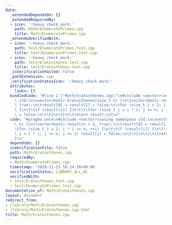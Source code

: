 ```yaml
---
data:
  _extendedDependsOn: []
  _extendedRequiredBy:
  - icon: ':heavy_check_mark:'
    path: Math/EnumeratePrimes.cpp
    title: Math/EnumeratePrimes.cpp
  _extendedVerifiedWith:
  - icon: ':heavy_check_mark:'
    path: test/EnumeratePrimes.test.cpp
    title: test/EnumeratePrimes.test.cpp
  - icon: ':heavy_check_mark:'
    path: test/Eratosthenes.test.cpp
    title: test/Eratosthenes.test.cpp
  _isVerificationFailed: false
  _pathExtension: cpp
  _verificationStatusIcon: ':heavy_check_mark:'
  attributes:
    links: []
  bundledCode: "#line 2 \"Math/Eratosthenes.cpp\"\n#include <vector>\nusing namespace\
    \ std;\n\nvector<bool> Eratosthenes(size_t n) {\n\tvector<bool> result(n + 1,\
    \ true);\n\tresult[0] = result[1] = false;\n\tfor (size_t i = 2; i * i <= n; ++i)\
    \ {\n\t\tif (result[i]) {\n\t\t\tfor (size_t j = i * i; j <= n; j += i) result[j]\
    \ = false;\n\t\t}\n\t}\n\treturn result;\n}\n"
  code: "#pragma once\n#include <vector>\nusing namespace std;\n\nvector<bool> Eratosthenes(size_t\
    \ n) {\n\tvector<bool> result(n + 1, true);\n\tresult[0] = result[1] = false;\n\
    \tfor (size_t i = 2; i * i <= n; ++i) {\n\t\tif (result[i]) {\n\t\t\tfor (size_t\
    \ j = i * i; j <= n; j += i) result[j] = false;\n\t\t}\n\t}\n\treturn result;\n\
    }\n"
  dependsOn: []
  isVerificationFile: false
  path: Math/Eratosthenes.cpp
  requiredBy:
  - Math/EnumeratePrimes.cpp
  timestamp: '2020-11-23 16:14:16+09:00'
  verificationStatus: LIBRARY_ALL_AC
  verifiedWith:
  - test/Eratosthenes.test.cpp
  - test/EnumeratePrimes.test.cpp
documentation_of: Math/Eratosthenes.cpp
layout: document
redirect_from:
- /library/Math/Eratosthenes.cpp
- /library/Math/Eratosthenes.cpp.html
title: Math/Eratosthenes.cpp
---
```

